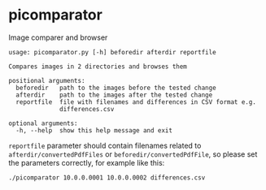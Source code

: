 # picomparator
Image comparer and browser

```
usage: picomparator.py [-h] beforedir afterdir reportfile

Compares images in 2 directories and browses them

positional arguments:
  beforedir   path to the images before the tested change
  afterdir    path to the images after the tested change
  reportfile  file with filenames and differences in CSV format e.g.
              differences.csv

optional arguments:
  -h, --help  show this help message and exit
```
`reportfile` parameter should contain filenames related to `afterdir/convertedPdfFiles` or `beforedir/convertedPdfFile`, so please set the parameters correctly, for example like this:
```
./picomparator 10.0.0.0001 10.0.0.0002 differences.csv
```
